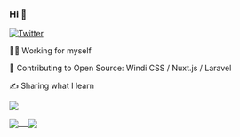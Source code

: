 ### Hi 👋

<p>
  <a href="https://twitter.com/harlan_zw">
    <img alt="Twitter" src="https://img.shields.io/twitter/follow/harlan_zw">
  </a>
</p>

👨‍💻 Working for myself

🔨 Contributing to Open Source: Windi CSS / Nuxt.js / Laravel

✍️ Sharing what I learn


![](https://komarev.com/ghpvc/?username=harlan-zw)


<a href="https://github.com/harlan-zw">
  <img align="center" src="https://github-readme-stats.vercel.app/api?username=harlan-zw&count_private=true" /> 
</a>
<a href="https://github.com/harlan-zw">
  <img align="center" src="https://github-readme-stats.vercel.app/api/top-langs/?username=harlan-zw" />
</a>
